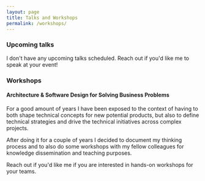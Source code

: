 ```yaml
---
layout: page
title: Talks and Workshops
permalink: /workshops/
---
```


### Upcoming talks

I don't have any upcoming talks scheduled. Reach out if you'd like me to speak at your event!


### Workshops

#### Architecture & Software Design for Solving Business Problems

For a good amount of years I have been exposed to the context of having to both shape technical concepts for new potential products, but also to define technical strategies and drive the technical initiatives across complex projects.

After doing it for a couple of years I decided to document my thinking process and to also do some workshops with my fellow colleagues for knowledge dissemination and teaching purposes. 

Reach out if you'd like me if you are interested in hands-on workshops for your teams.
